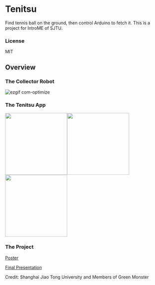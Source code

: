 # Tenitsu

Find tennis ball on the ground, then control Arduino to fetch it. This is a project for IntroME of SJTU.

### License

MIT

## Overview

### The Collector Robot

![ezgif com-optimize](https://user-images.githubusercontent.com/4198311/50545184-3c466080-0c46-11e9-99f6-75c3a582f644.gif)

### The Tenitsu App

<img src="https://user-images.githubusercontent.com/4198311/50545164-94309780-0c45-11e9-88c4-7331d3b8c60d.jpeg" width="200"><img src="https://user-images.githubusercontent.com/4198311/50545166-998de200-0c45-11e9-8c31-39acbd1855ed.png" width="200"><img src="https://user-images.githubusercontent.com/4198311/50545167-9a267880-0c45-11e9-9f45-9637181ff9d8.png" width="200">

### The Project

[Poster](https://github.com/SkyZH/tenitsu/files/2717283/v3.pdf)

[Final Presentation](https://github.com/SkyZH/tenitsu/files/2717284/default.pdf)

Credit: Shanghai Jiao Tong University and Members of Green Monster
